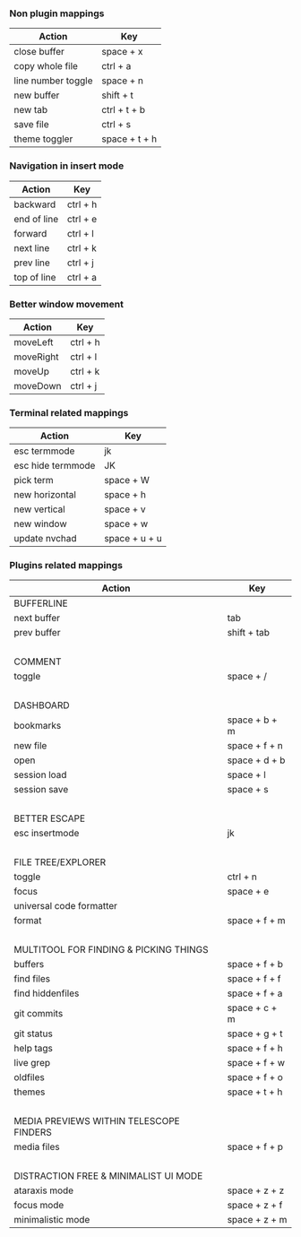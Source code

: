 ### Non plugin mappings

| Action             | Key           |
| ------------------ | ------------- |
| close buffer       | space + x     |
| copy whole file    | ctrl + a      |
| line number toggle | space + n     |
| new buffer         | shift + t     |
| new tab            | ctrl + t + b  |
| save file          | ctrl + s      |
| theme toggler      | space + t + h |

### Navigation in insert mode

| Action      | Key      |
| ----------- | -------- |
| backward    | ctrl + h |
| end of line | ctrl + e |
| forward     | ctrl + l |
| next line   | ctrl + k |
| prev line   | ctrl + j |
| top of line | ctrl + a |

### Better window movement

| Action    | Key      |
| --------- | -------- |
| moveLeft  | ctrl + h |
| moveRight | ctrl + l |
| moveUp    | ctrl + k |
| moveDown  | ctrl + j |

### Terminal related mappings

| Action            | Key           |
| ----------------- | ------------- |
| esc termmode      | jk            |
| esc hide termmode | JK            |
| pick term         | space + W     |
| new horizontal    | space + h     |
| new vertical      | space + v     |
| new window        | space + w     |
| update nvchad     | space + u + u |

### Plugins related mappings

| Action                                  | Key           |
| --------------------------------------- | ------------- |
| BUFFERLINE                              |
| next buffer                             | tab           |
| prev buffer                             | shift + tab   |
| &nbsp;                                  |
| COMMENT                                 |
| toggle                                  | space + /     |
| &nbsp;                                  |
| DASHBOARD                               |
| bookmarks                               | space + b + m |
| new file                                | space + f + n |
| open                                    | space + d + b |
| session load                            | space + l     |
| session save                            | space + s     |
| &nbsp;                                  |
| BETTER ESCAPE                           |
| esc insertmode                          | jk            |
| &nbsp;                                  |
| FILE TREE/EXPLORER                      |
| toggle                                  | ctrl + n      |
| focus                                   | space + e     |
| universal code formatter                |
| format                                  | space + f + m |
| &nbsp;                                  |
| MULTITOOL FOR FINDING & PICKING THINGS  |
| buffers                                 | space + f + b |
| find files                              | space + f + f |
| find hiddenfiles                        | space + f + a |
| git commits                             | space + c + m |
| git status                              | space + g + t |
| help tags                               | space + f + h |
| live grep                               | space + f + w |
| oldfiles                                | space + f + o |
| themes                                  | space + t + h |
| &nbsp;                                  |
| MEDIA PREVIEWS WITHIN TELESCOPE FINDERS |
| media files                             | space + f + p |
| &nbsp;                                  |
| DISTRACTION FREE & MINIMALIST UI MODE   |
| ataraxis mode                           | space + z + z |
| focus mode                              | space + z + f |
| minimalistic mode                       | space + z + m |
